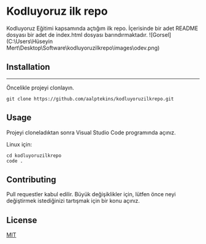 # Kodluyoruz ilk repo

Kodluyoruz Eğitimi kapsamında açtığım ilk repo. İçerisinde bir adet README dosyası
bir adet de index.html dosyası barındırmaktadır.
![Gorsel](C:\Users\Hüseyin Mert\Desktop\Software\kodluyoruzilkrepo\images\odev.png)
## Installation
--------------------------------------
Öncelikle projeyi clonlayın.
```
git clone https://github.com/aalptekins/kodluyoruzilkrepo.git
```

## Usage
Projeyi cloneladıktan sonra Visual Studio Code programında açınız.

Linux için:

```
cd kodluyoruzilkrepo
code .

```

## Contributing

Pull requestler kabul edilir. Büyük değişiklikler için, lütfen önce neyi değiştirmek istediğinizi tartışmak için bir konu açınız.

## License

[MIT](https://choosealicense.com/licenses/mit/)